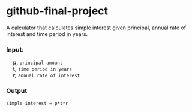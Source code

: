 # github-final-project
A calculator that calculates simple interest given principal, annual rate of interest and time period in years.

### Input:

&emsp;   **p,**  `principal amount` <br>
&emsp;   **t,**  `time period in years` <br>
&emsp;   **r,**  `annual rate of interest`
   
### Output
   `simple interest = p*t*r`
